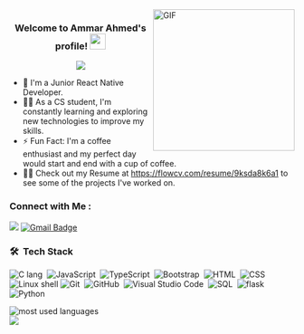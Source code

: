 
  <img align="right" alt="GIF" src="https://github.com/abhisheknaiidu/abhisheknaiidu/blob/master/code.gif?raw=true" width="250"/>

<h3 align="center">
  Welcome to Ammar Ahmed's profile!
  <img src="https://media.giphy.com/media/hvRJCLFzcasrR4ia7z/giphy.gif" width="28">
</h3>

<!-- Typing SVG by DenverCoder1 - https://github.com/DenverCoder1/readme-typing-svg -->
<p align="center">
  <a href="https://github.com/DenverCoder1/readme-typing-svg"><img src="https://readme-typing-svg.herokuapp.com/?lines=Junior%20React%20Native%20Developer;Always%20learning%20new%20things&font=Fira%20Code&center=true&width=440&height=45&color=f75c7e&vCenter=true&size=22"></a>
</p> 

- 🏢 I'm a Junior React Native Developer.
- 👨‍💻 As a CS student, I'm constantly learning and exploring new technologies to improve my skills.
- ⚡ Fun Fact: I'm a coffee enthusiast and my perfect day would start and end with a cup of coffee.
- 👨‍💻 Check out my Resume at https://flowcv.com/resume/9ksda8k6a1 to see some of the projects I've worked on.


### Connect with Me :

<a href="https://www.linkedin.com/in/ammar-ahmed-864136220/" target="_blank"><img src="https://img.shields.io/badge/-Ammar%20Ahmed-0077B5?style=for-the-badge&logo=Linkedin&logoColor=white"/></a>
[![Gmail Badge](https://img.shields.io/badge/-ammarahmed1263@gmail.com-d14836?style=for-the-badge&logo=Gmail&logoColor=white&link=mailto:ammarahmed1263@gmail.com)](mailto:ammarahmed1263@gmail.com)
### 🛠 &nbsp;Tech Stack
![C lang](https://img.shields.io/badge/-C%20Lang-05122A?style=flat&logo=C)&nbsp;
![JavaScript](https://img.shields.io/badge/-JavaScript-05122A?style=flat&logo=javascript)&nbsp;
![TypeScript](https://img.shields.io/badge/-typescript-05122A?style=flat&logo=typescript)&nbsp;
![Bootstrap](https://img.shields.io/badge/-Bootstrap-05122A?style=flat&logo=bootstrap&logoColor=563D7C)&nbsp;
![HTML](https://img.shields.io/badge/-HTML-05122A?style=flat&logo=HTML5)&nbsp;
![CSS](https://img.shields.io/badge/-CSS-05122A?style=flat&logo=CSS3&logoColor=1572B6)&nbsp;
![Linux shell](https://img.shields.io/badge/-Linux%20Shell-05122A?style=flat&logo=Linux)
![Git](https://img.shields.io/badge/-Git-05122A?style=flat&logo=git)&nbsp;
![GitHub](https://img.shields.io/badge/-GitHub-05122A?style=flat&logo=github)&nbsp;
![Visual Studio Code](https://img.shields.io/badge/-Visual%20Studio%20Code-05122A?style=flat&logo=visual-studio-code&logoColor=007ACC)&nbsp;
![SQL](https://img.shields.io/badge/-SQL-05122A?style=flat&logo=MySql)&nbsp;
![flask](https://img.shields.io/badge/-flask-05122A?style=flat&logo=flask)&nbsp;
![Python](https://img.shields.io/badge/-Python%20-05122A?style=flat&logo=python)&nbsp;




<img align="left" src="https://github-readme-stats.vercel.app/api/top-langs?username=Ammarahmed1263&show_icons=true&locale=en&layout=compact&theme=radical" alt="most used languages" />
<br>
<a href="https://komarev.com/ghpvc/?username=Ammarahmed1263&style=for-the-badge">
    <img src="https://komarev.com/ghpvc/?username=Ammarahmed1263&style=for-the-badge">
</a>
